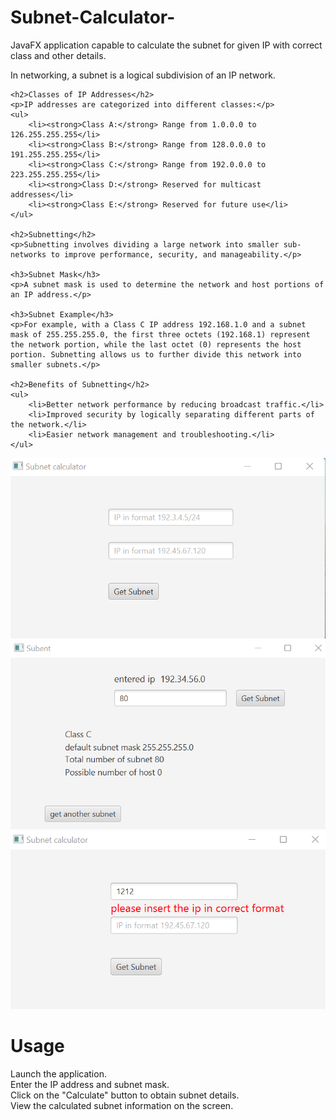 # Subnet-Calculator-
JavaFX application capable to calculate the subnet for given IP with correct class and other details.

<p>In networking, a subnet is a logical subdivision of an IP network.</p>

    <h2>Classes of IP Addresses</h2>
    <p>IP addresses are categorized into different classes:</p>
    <ul>
        <li><strong>Class A:</strong> Range from 1.0.0.0 to 126.255.255.255</li>
        <li><strong>Class B:</strong> Range from 128.0.0.0 to 191.255.255.255</li>
        <li><strong>Class C:</strong> Range from 192.0.0.0 to 223.255.255.255</li>
        <li><strong>Class D:</strong> Reserved for multicast addresses</li>
        <li><strong>Class E:</strong> Reserved for future use</li>
    </ul>

    <h2>Subnetting</h2>
    <p>Subnetting involves dividing a large network into smaller sub-networks to improve performance, security, and manageability.</p>

    <h3>Subnet Mask</h3>
    <p>A subnet mask is used to determine the network and host portions of an IP address.</p>

    <h3>Subnet Example</h3>
    <p>For example, with a Class C IP address 192.168.1.0 and a subnet mask of 255.255.255.0, the first three octets (192.168.1) represent the network portion, while the last octet (0) represents the host portion. Subnetting allows us to further divide this network into smaller subnets.</p>

    <h2>Benefits of Subnetting</h2>
    <ul>
        <li>Better network performance by reducing broadcast traffic.</li>
        <li>Improved security by logically separating different parts of the network.</li>
        <li>Easier network management and troubleshooting.</li>
    </ul>

    

<img  src='https://github.com/codeasarjun/Subnet-Calculator-/blob/main/pics/subnet_HomeUI.png'>
<img src='https://github.com/codeasarjun/Subnet-Calculator-/blob/main/pics/subnet_home_result.png'>
<img src='https://github.com/codeasarjun/Subnet-Calculator-/blob/main/pics/subnet_home_validation.png'>  




# Usage
Launch the application.<br>
Enter the IP address and subnet mask.<br>
Click on the "Calculate" button to obtain subnet details.<br>
View the calculated subnet information on the screen.<br>

